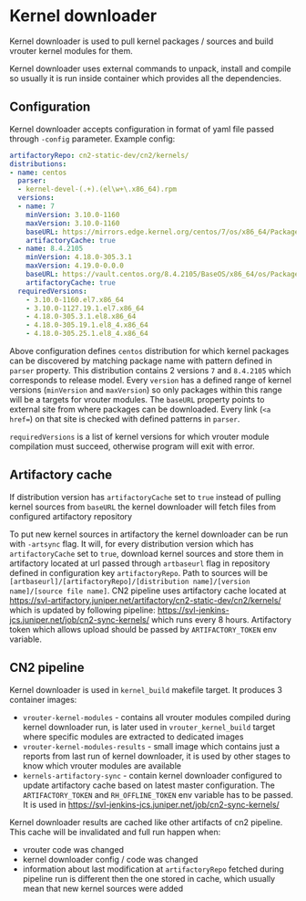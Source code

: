 # Kernel downloader
Kernel downloader is used to pull kernel packages / sources and build vrouter kernel modules for them.

Kernel downloader uses external commands to unpack, install and compile so usually it is run inside container which provides all the dependencies.

## Configuration
Kernel downloader accepts configuration in format of yaml file passed through `-config` parameter. Example config:

```yaml
artifactoryRepo: cn2-static-dev/cn2/kernels/
distributions:
- name: centos
  parser:
  - kernel-devel-(.+).(el\w+\.x86_64).rpm
  versions:
  - name: 7
    minVersion: 3.10.0-1160
    maxVersion: 3.10.0-1160
    baseURL: https://mirrors.edge.kernel.org/centos/7/os/x86_64/Packages/
    artifactoryCache: true
  - name: 8.4.2105
    minVersion: 4.18.0-305.3.1
    maxVersion: 4.19.0-0.0.0
    baseURL: https://vault.centos.org/8.4.2105/BaseOS/x86_64/os/Packages
    artifactoryCache: true
  requiredVersions:
    - 3.10.0-1160.el7.x86_64
    - 3.10.0-1127.19.1.el7.x86_64
    - 4.18.0-305.3.1.el8.x86_64
    - 4.18.0-305.19.1.el8_4.x86_64
    - 4.18.0-305.25.1.el8_4.x86_64
```

Above configuration defines `centos` distribution for which kernel packages can be discovered by matching package name with pattern defined in `parser` property. This distribution contains 2 versions `7` and `8.4.2105` which corresponds to release model. Every `version` has a defined range of kernel versions (`minVersion` and `maxVersion`) so only packages within this range will be a targets for vrouter modules. The `baseURL` property points to external site from where packages can be downloaded. Every link (`<a href=`) on that site is checked with defined patterns in `parser`.

`requiredVersions` is a list of kernel versions for which vrouter module compilation must succeed, otherwise program will exit with error.

## Artifactory cache
If distribution version has `artifactoryCache` set to `true` instead of pulling kernel sources from `baseURL` the kernel downloader will fetch files from configured artifactory repository

To put new kernel sources in artifactory the kernel downloader can be run with `-artsync` flag. It will, for every distribution version which has `artifactoryCache` set to `true`, download kernel sources and store them in artifactory located at url passed through `artbaseurl` flag in repository defined in configuration key `artifactoryRepo`. Path to sources will be `[artbaseurl]/[artifactoryRepo]/[distribution name]/[version name]/[source file name]`. CN2 pipeline uses artifactory cache located at https://svl-artifactory.juniper.net/artifactory/cn2-static-dev/cn2/kernels/ which is updated by following pipeline: https://svl-jenkins-jcs.juniper.net/job/cn2-sync-kernels/ which runs every 8 hours. Artifactory token which allows upload should be passed by `ARTIFACTORY_TOKEN` env variable.

## CN2 pipeline
Kernel downloader is used in `kernel_build` makefile target. It produces 3 container images:
- `vrouter-kernel-modules` - contains all vrouter modules compiled during kernel downloader run, is later used in `vrouter_kernel_build` target where specific modules are extracted to dedicated images
- `vrouter-kernel-modules-results` - small image which contains just a reports from last run of kernel downloader, it is used by other stages to know which vrouter modules are available
- `kernels-artifactory-sync` - contain kernel downloader configured to update artifactory cache based on latest master configuration. The `ARTIFACTORY_TOKEN` and `RH_OFFLINE_TOKEN` env variable has to be passed. It is used in https://svl-jenkins-jcs.juniper.net/job/cn2-sync-kernels/

Kernel downloader results are cached like other artifacts of cn2 pipeline. This cache will be invalidated and full run happen when:
- vrouter code was changed
- kernel downloader config / code was changed
- information about last modification at `artifactoryRepo` fetched during pipeline run is different then the one stored in cache, which usually mean that new kernel sources were added
